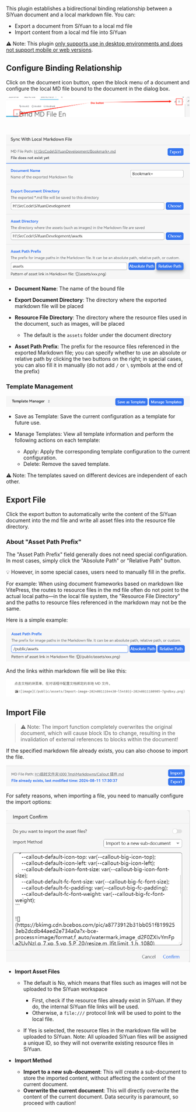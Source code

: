 
This plugin establishes a bidirectional binding relationship between a SiYuan document and a local markdown file. You can:

* Export a document from SiYuan to a local md file
* Import content from a local md file into SiYuan

⚠️ Note: This plugin <u>only supports use in desktop environments and does not support mobile or web versions</u>.

## Configure Binding Relationship

Click on the document icon button, open the block menu of a document and configure the local MD file bound to the document in the dialog box.

​![image](asset/image-20240906171714-eg90efa.png)​

‍

​![image](asset/image-20240811205635-bhj7a2l.png)​

* **Document Name**: The name of the bound file
* **Export Document Directory**: The directory where the exported markdown file will be placed
* **Resource File Directory**: The directory where the resource files used in the document, such as images, will be placed

  * The default is the `assets`​ folder under the document directory
* **Asset Path Prefix**: The prefix for the resource files referenced in the exported Markdown file; you can specify whether to use an absolute or relative path by clicking the two buttons on the right; in special cases, you can also fill it in manually (do not add `/`​ or `\`​ symbols at the end of the prefix)

### Template Management

​![image](asset/image-20241002170819-vfrys1q.png)​

* Save as Template: Save the current configuration as a template for future use.
* Manage Templates: View all template information and perform the following actions on each template:

  * Apply: Apply the corresponding template configuration to the current configuration.
  * Delete: Remove the saved template.

⚠️ Note: The templates saved on different devices are independent of each other.

## Export File

Click the export button to automatically write the content of the SiYuan document into the md file and write all asset files into the resource file directory.

### About "Asset Path Prefix"

The "Asset Path Prefix" field generally does not need special configuration. In most cases, simply click the "Absolute Path" or "Relative Path" button.

💡 However, in some special cases, users need to manually fill in the prefix.

For example: When using document frameworks based on markdown like VitePress, the routes to resource files in the md file often do not point to the actual local paths—in the local file system, the "Resource File Directory" and the paths to resource files referenced in the markdown may not be the same.

Here is a simple example:

​![image](asset/image-20240811205514-1zo2elr.png)​

And the links within markdown file will be like this:

​![image](asset/image-20240811200020-7t918ki.png)​

## Import File

> ⚠️ Note: The import function completely overwrites the original document, which will cause block IDs to change, resulting in the invalidation of external references to blocks within the document!

If the specified markdown file already exists, you can also choose to import the file.

​![image](asset/image-20240811205601-nqrdca7.png)​

For safety reasons, when importing a file, you need to manually configure the import options:

​![image](asset/image-20240811205941-2is57ym.png)​

* **Import Asset Files**

  * The default is No, which means that files such as images will not be uploaded to the SiYuan workspace

    * First, check if the resource files already exist in SiYuan. If they do, the internal SiYuan file links will be used.
    * Otherwise, a `file:///`​ protocol link will be used to point to the local file.
  * If Yes is selected, the resource files in the markdown file will be uploaded to SiYuan. Note: All uploaded SiYuan files will be assigned a unique ID, so they will not overwrite existing resource files in SiYuan.
* **Import Method**

  * **Import to a new sub-document**: This will create a sub-document to store the imported content, without affecting the content of the current document.
  * **Overwrite the current document**: This will directly overwrite the content of the current document. Data security is paramount, so proceed with caution!
